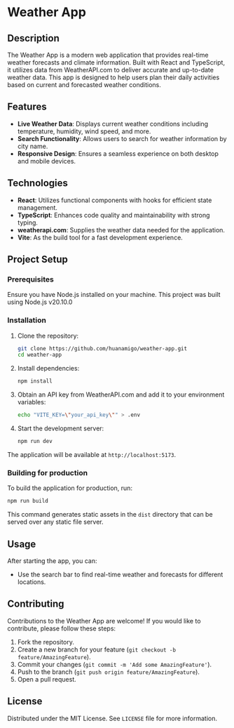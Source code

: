 # Weather App

## Description

The Weather App is a modern web application that provides real-time weather forecasts and climate information. Built with React and TypeScript, it utilizes data from WeatherAPI.com to deliver accurate and up-to-date weather data. This app is designed to help users plan their daily activities based on current and forecasted weather conditions.

## Features

- **Live Weather Data**: Displays current weather conditions including temperature, humidity, wind speed, and more.
- **Search Functionality**: Allows users to search for weather information by city name.
- **Responsive Design**: Ensures a seamless experience on both desktop and mobile devices.

## Technologies

- **React**: Utilizes functional components with hooks for efficient state management.
- **TypeScript**: Enhances code quality and maintainability with strong typing.
- **weatherapi.com**: Supplies the weather data needed for the application.
- **Vite**: As the build tool for a fast development experience.

## Project Setup

### Prerequisites

Ensure you have Node.js installed on your machine. This project was built using Node.js v20.10.0

### Installation

1. Clone the repository:

   ```bash
   git clone https://github.com/huanamigo/weather-app.git
   cd weather-app
   ```

2. Install dependencies:

   ```bash
   npm install
   ```

3. Obtain an API key from WeatherAPI.com and add it to your environment variables:

   ```bash
   echo "VITE_KEY=\"your_api_key\"" > .env
   ```

4. Start the development server:
   ```bash
   npm run dev
   ```

The application will be available at `http://localhost:5173`.

### Building for production

To build the application for production, run:

```bash
npm run build
```

This command generates static assets in the `dist` directory that can be served over any static file server.

## Usage

After starting the app, you can:

- Use the search bar to find real-time weather and forecasts for different locations.

## Contributing

Contributions to the Weather App are welcome! If you would like to contribute, please follow these steps:

1. Fork the repository.
2. Create a new branch for your feature (`git checkout -b feature/AmazingFeature`).
3. Commit your changes (`git commit -m 'Add some AmazingFeature'`).
4. Push to the branch (`git push origin feature/AmazingFeature`).
5. Open a pull request.

## License

Distributed under the MIT License. See `LICENSE` file for more information.
